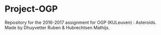 # Project-OGP
Repository for the 2016-2017 assignment for OGP (KULeuven) : Asteroids.
Made by Dhuyvetter Ruben & Hubrechtsen Mathijs.
